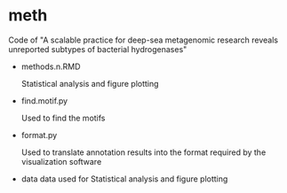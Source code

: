 # meth
Code of  "A scalable practice for deep-sea metagenomic research reveals unreported subtypes of bacterial hydrogenases"

- methods.n.RMD

    Statistical analysis and figure plotting

- find.motif.py

    Used to find the motifs

- format.py

    Used to translate annotation results into the format required by the visualization software

- data
    data used for Statistical analysis and figure plotting